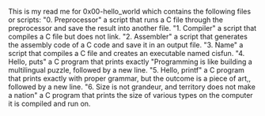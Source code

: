 This is my read me for 0x00-hello_world which contains the following files or scripts:
"0. Preprocessor" a script that runs a C file through the preprocessor and save the result into another file.
"1. Compiler" a script that compiles a C file but does not link.
"2. Assembler" a script that generates the assembly code of a C code and save it in an output file.
"3. Name" a script that compiles a C file and creates an executable named cisfun.
"4. Hello, puts" a C program that prints exactly "Programming is like building a multilingual puzzle, followed by a new line.
"5. Hello, printf" a C program that prints exactly with proper grammar, but the outcome is a piece of art,, followed by a new line.
"6. Size is not grandeur, and territory does not make a nation" a C program that prints the size of various types on the computer it is compiled and run on.
